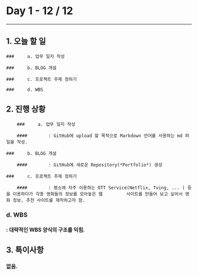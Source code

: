 # Day 1 - 12 / 12

---

## 1. 오늘 할 일

	### 	a. 업무 일지 작성

	### 	b. BLOG 개설

	### 	c. 프로젝트 주제 정하기

	### 	d. WBS



## 2. 진행 상황

		### 	a. 업무 일지 작성

		#### 		: GitHub에 upload 할 목적으로 Markdown 언어를 사용하는 md 파일을 작성.

	### 	b. BLOG 개설

		#### 		: GitHub에 새로운 Repository(*Portfolio*) 생성

	### 	c. 프로젝트 주제 정하기

		#### 		: 평소에 자주 이용하는 OTT Service(Netflix, Tving, ... ) 등을 이용하다가 각종 영화들의 정보를 모아놓은 웹 		사이트를 만들어 보고 싶어서 영화 정보, 추천 사이트를 제작하고자 함.

### 	d. WBS

#### 		: 대략적인 WBS 양식의 구조를 익힘.



## 3. 특이사항

#### 	없음.















